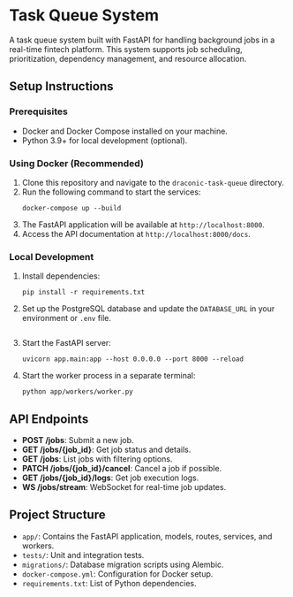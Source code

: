 # Task Queue System

A task queue system built with FastAPI for handling background jobs in a real-time fintech platform. This system supports job scheduling, prioritization, dependency management, and resource allocation.

## Setup Instructions

### Prerequisites
- Docker and Docker Compose installed on your machine.
- Python 3.9+ for local development (optional).

### Using Docker (Recommended)
1. Clone this repository and navigate to the `draconic-task-queue` directory.
2. Run the following command to start the services:
   ```
   docker-compose up --build
   ```
3. The FastAPI application will be available at `http://localhost:8000`.
4. Access the API documentation at `http://localhost:8000/docs`.

### Local Development
1. Install dependencies:
   ```
   pip install -r requirements.txt
   ```
2. Set up the PostgreSQL database and update the `DATABASE_URL` in your environment or `.env` file.
   ```
3. Start the FastAPI server:
   ```
   uvicorn app.main:app --host 0.0.0.0 --port 8000 --reload
   ```
4. Start the worker process in a separate terminal:
   ```
   python app/workers/worker.py
   ```

## API Endpoints
- **POST /jobs**: Submit a new job.
- **GET /jobs/{job_id}**: Get job status and details.
- **GET /jobs**: List jobs with filtering options.
- **PATCH /jobs/{job_id}/cancel**: Cancel a job if possible.
- **GET /jobs/{job_id}/logs**: Get job execution logs.
- **WS /jobs/stream**: WebSocket for real-time job updates.

## Project Structure
- `app/`: Contains the FastAPI application, models, routes, services, and workers.
- `tests/`: Unit and integration tests.
- `migrations/`: Database migration scripts using Alembic.
- `docker-compose.yml`: Configuration for Docker setup.
- `requirements.txt`: List of Python dependencies.
